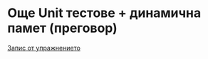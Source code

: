 # Още Unit тестове + динамична памет (преговор)

[Запис от упражнението](https://drive.google.com/file/d/1UPr60U0weAp25CA1FoVP_mT973x0izXI/view?usp=sharing)

